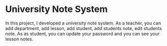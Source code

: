 
# University Note System

In this project, I developed a university note system. As a teacher, you can add department, add lesson, add student, add students note, edit students note. As as student, you can update your password and you can see your lesson notes.